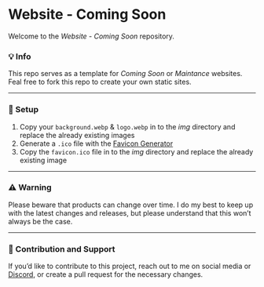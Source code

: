 # Website - Coming Soon
Welcome to the *Website - Coming Soon* repository.

### 💡 Info

This repo serves as a template for *Coming Soon* or *Maintance* websites. Feal free to fork this repo to create your own static sites.


---

### 🚀 Setup

1. Copy your `background.webp` & `logo.webp` in to the *img* directory and replace the already existing images
2. Generate a `.ico` file with the [Favicon Generator](https://realfavicongenerator.net/)
3. Copy the `favicon.ico` file in to the *img* directory and replace the already existing image


---

### ⚠️ Warning

Please beware that products can change over time. I do my best to keep up with the latest changes and releases, but please understand that this won’t always be the case.


---

### 🤝 Contribution and Support

If you’d like to contribute to this project, reach out to me on social media or [Discord](https://dc.spicydragon.net), or create a pull request for the necessary changes. 